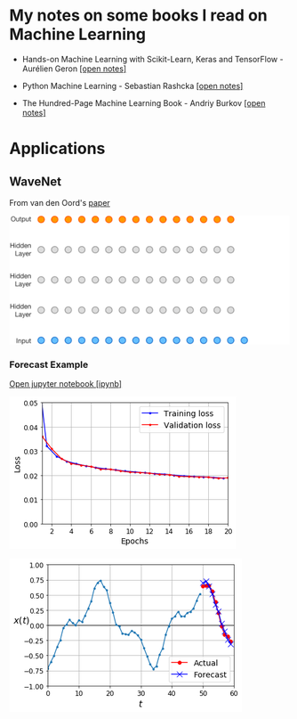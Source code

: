 # My notes on some books I read on Machine Learning

- Hands-on Machine Learning with Scikit-Learn, Keras and TensorFlow - Aurélien Geron [[open notes]](hands-on-ml/notes.md)

- Python Machine Learning - Sebastian Rashcka [[open notes]](python-ml/notes.md)

- The Hundred-Page Machine Learning Book - Andriy Burkov [[open notes]](hundred-page-ml/notes.md)

# Applications

## WaveNet

From van den Oord's [paper](https://arxiv.org/abs/1609.03499)

![wavenet_gif](images/wavenet.gif)

### Forecast Example

[Open jupyter notebook [ipynb]](./examples/time-series-LSTM-GRU-WaveNet.ipynb)

![wavenet_loss](images/wavenet_loss.png)

![wavenet_forecast](images/wavenet_forecast.png)